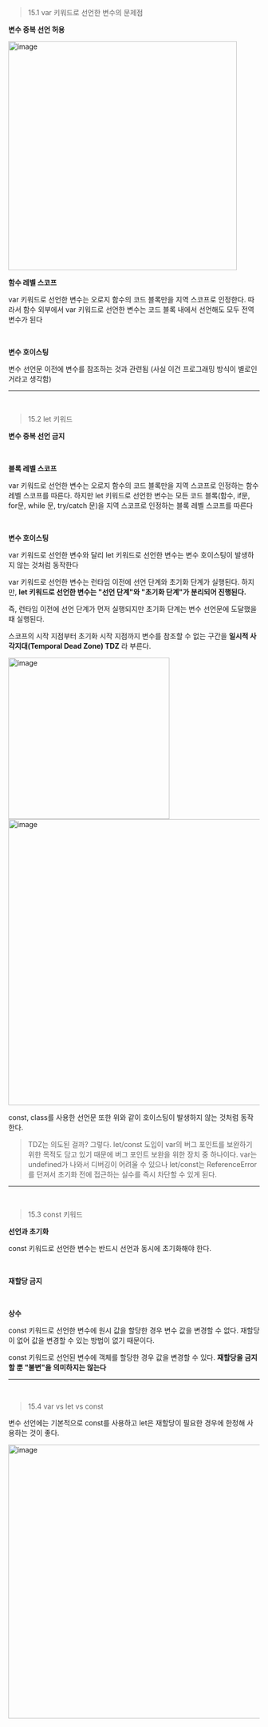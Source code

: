 > 15.1 var 키워드로 선언한 변수의 문제점

**변수 중복 선언 허용**

<img width="458" alt="image" src="https://github.com/user-attachments/assets/d2e397cd-a51e-40ce-b1bf-50d12c1ce8d2">

<br />

**함수 레벨 스코프**

var 키워드로 선언한 변수는 오로지 함수의 코드 블록만을 지역 스코프로 인정한다.
따라서 함수 외부에서 var 키워드로 선언한 변수는 코드 블록 내에서 선언해도 모두 전역 변수가 된다

<br />

**변수 호이스팅**

변수 선언문 이전에 변수를 참조하는 것과 관련됨 (사실 이건 프로그래밍 방식이 별로인거라고 생각함)

---
<br />

> 15.2 let 키워드

**변수 중복 선언 금지**

<br />

**블록 레벨 스코프**

var 키워드로 선언한 변수는 오로지 함수의 코드 블록만을 지역 스코프로 인정하는 함수 레벨 스코프를 따른다. 하지만 let 키워드로 선언한 변수는 모든 코드 블록(함수, if문, for문, while 문, try/catch 문)을 지역 스코프로 인정하는 블록 레벨 스코프를 따른다

<br />

**변수 호이스팅**

var 키워드로 선언한 변수와 달리 let 키워드로 선언한 변수는 변수 호이스팅이 발생하지 않는 것처럼 동작한다

var 키워드로 선언한 변수는 런타임 이전에 선언 단계와 초기화 단계가 실행된다. 하지만, **let 키워드로 선언한 변수는 "선언 단계"와 "초기화 단계"가 분리되어 진행된다.**

즉, 런타임 이전에 선언 단계가 먼저 실행되지만 초기화 단계는 변수 선언문에 도달했을 때 실행된다.

스코프의 시작 지점부터 초기화 시작 지점까지 변수를 참조할 수 없는 구간을 **일시적 사각지대(Temporal Dead Zone) TDZ** 라 부른다.

<img width="323" alt="image" src="https://github.com/user-attachments/assets/a3583959-3b33-43b9-a613-7f7b1d7e54c6">

<img width="572" alt="image" src="https://github.com/user-attachments/assets/fd239df0-d1e8-4597-aea6-ae48e42d895c">

const, class를 사용한 선언문 또한 위와 같이 호이스팅이 발생하지 않는 것처럼 동작한다.

> TDZ는 의도된 걸까? 그렇다. let/const 도입이 var의 버그 포인트를 보완하기 위한 목적도 담고 있기 때문에 버그 포인트 보완을 위한 장치 중 하나이다. var는 undefined가 나와서 디버깅이 어려울 수 있으나 let/const는 ReferenceError를 던져서 초기화 전에 접근하는 실수를 즉시 차단할 수 있게 된다.

---
<br />

> 15.3 const 키워드

**선언과 초기화**

const 키워드로 선언한 변수는 반드시 선언과 동시에 초기화해야 한다.

<br />

**재할당 금지**

<br />

**상수**

const 키워드로 선언한 변수에 원시 값을 할당한 경우 변수 값을 변경할 수 없다. 재할당이 없어 값을 변경할 수 있는 방법이 없기 때문이다.

const 키워드로 선언된 변수에 객체를 할당한 경우 값을 변경할 수 있다. **재할당을 금지할 뿐 "불변"을 의미하지는 않는다**

---
<br />

> 15.4 var vs let vs const

변수 선언에는 기본적으로 const를 사용하고 let은 재할당이 필요한 경우에 한정해 사용하는 것이 좋다.

<img width="548" alt="image" src="https://github.com/user-attachments/assets/d5548ca9-8c0b-455d-892b-ed519aa305af">
